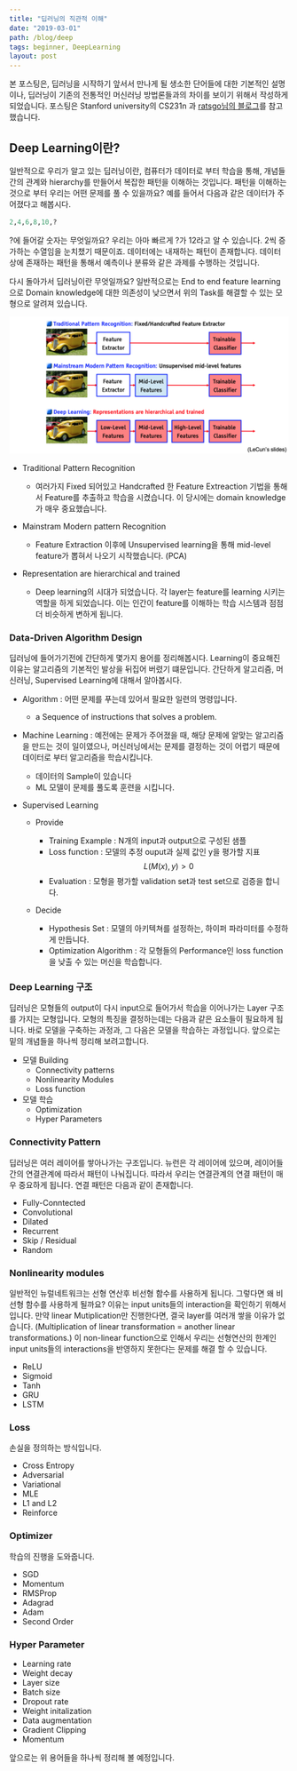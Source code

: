```yaml
---
title: "딥러닝의 직관적 이해"
date: "2019-03-01"
path: /blog/deep
tags: beginner, DeepLearning
layout: post
---
```

본 포스팅은, 딥러닝을 시작하기 앞서서 만나게 될 생소한 단어들에 대한 기본적인 설명이나, 딥러닝이 기존의 전통적인 머신러닝 방법론들과의 차이를 보이기 위해서 작성하게 되었습니다. 포스팅은 Stanford university의 CS231n 과 [ratsgo님의 블로그](https://ratsgo.github.io/deep%20learning/2017/09/24/loss/)를 참고했습니다.

## Deep Learning이란?

일반적으로 우리가 알고 있는 딥러닝이란, 컴퓨터가 데이터로 부터 학습을 통해, 개념들 간의 관계와 hierarchy를 만들어서 복잡한 패턴을 이해하는 것입니다. 패턴을 이해하는 것으로 부터 우리는 어떤 문제를 풀 수 있을까요? 예를 들어서 다음과 같은 데이터가 주어졌다고 해봅시다. 
```python
2,4,6,8,10,? 
```
?에 들어갈 숫자는 무엇일까요? 우리는 아마 빠르게 ?가 12라고 알 수 있습니다. 2씩 증가하는 수열임을 눈치챘기 때문이죠. 데이터에는 내재하는 패턴이 존재합니다. 데이터 상에 존재하는 패턴을 통해서 예측이나 분류와 같은 과제를 수행하는 것입니다.

다시 돌아가서 딥러닝이란 무엇일까요? 일반적으로는 End to end feature learning 으로 Domain knowledge에 대한 의존성이 낮으면서 위의 Task를 해결할 수 있는 모형으로 알려져 있습니다.

<img src="../img/deeplearning.png">

- Traditional Pattern Recognition
    - 여러가지 Fixed 되어있고 Handcrafted 한 Feature Extreaction 기법을 통해서 Feature를 추출하고 학습을 시켰습니다. 이 당시에는 domain knowledge가 매우 중요했습니다.
    
- Mainstram Modern pattern Recognition
    - Feature Extraction 이후에 Unsupervised learning을 통해 mid-level feature가 뽑혀서 나오기 시작했습니다. (PCA)
    
- Representation are hierarchical and trained
    - Deep learning의 시대가 되었습니다. 각 layer는 feature를 learning 시키는 역할을 하게 되었습니다. 이는 인간이 feature를 이해하는 학습 시스템과 점점 더 비슷하게 변하게 됩니다.


### Data-Driven Algorithm Design
딥러닝에 들어가기전에 간단하게 몇가지 용어를 정리해봅시다. Learning이 중요해진 이유는 알고리즘의 기본적인 발상을 뒤집어 버렸기 떄문입니다. 간단하게 알고리즘, 머신러닝, Supervised Learning에 대해서 알아봅시다.

- Algorithm : 어떤 문제를 푸는데 있어서 필요한 일련의 명령입니다.
    - a Sequence of instructions that solves a problem.

- Machine Learning : 예전에는 문제가 주어졌을 때, 해당 문제에 알맞는 알고리즘을 만드는 것이 일이였으나, 머신러닝에서는 문제를 결정하는 것이 어렵기 때문에 데이터로 부터 알고리즘을 학습시킵니다.
    - 데이터의 Sample이 있습니다
    - ML 모델이 문제를 풀도록 훈련을 시킵니다.
    
- Supervised Learning
    - Provide
        - Training Example : N개의 input과 output으로 구성된 샘플
        - Loss function : 모델의 추정 ouput과 실제 값인 y을 평가할 지표 
        $$
        L(M(x),y) > 0
        $$
        - Evaluation : 모형을 평가할 validation set과 test set으로 검증을 합니다.
        
    - Decide
        - Hypothesis Set : 모델의 아키텍쳐를 설정하는, 하이퍼 파라미터를 수정하게 만듭니다.
        - Optimization Algorithm : 각 모형들의 Performance인 loss function을 낮출 수 있는 머신을 학습합니다.  

### Deep Learning 구조
딥러닝은 모형들의 output이 다시 input으로 들어가서 학습을 이어나가는 Layer 구조를 가지는 모형입니다. 모형의 특징을 결정하는데는 다음과 같은 요소들이 필요하게 됩니다. 바로 모델을 구축하는 과정과, 그 다음은 모델을 학습하는 과정입니다. 앞으로는 밑의 개념들을 하나씩 정리해 보려고합니다. 

- 모델 Building
    - Connectivity patterns
    - Nonlinearity Modules
    - Loss function
- 모델 학습
    - Optimization
    - Hyper Parameters

### Connectivity Pattern
딥러닝은 여러 레이어를 쌓아나가는 구조입니다. 뉴런은 각 레이어에 있으며, 레이어들간의 연결관계에 따라서 패턴이 나눠집니다. 따라서 우리는 연결관계의 연결 패턴이 매우 중요하게 됩니다. 연결 패턴은 다음과 같이 존재합니다.
- Fully-Conntected
- Convolutional
- Dilated
- Recurrent
- Skip / Residual
- Random

### Nonlinearity modules
일반적인 뉴럴네트워크는 선형 연산후 비선형 함수를 사용하게 됩니다. 그렇다면 왜 비선형 함수를 사용하게 될까요? 이유는 input units들의 interaction을 확인하기 위해서 입니다. 만약 linear Mutiplication만 진행한다면, 결국 layer를 여러개 쌓을 이유가 없습니다. (Multiplication of linear transformation = another linear transformations.) 이 non-linear function으로 인해서 우리는 선형연산의 한계인 input units들의 interactions을 반영하지 못한다는 문제를 해결 할 수 있습니다.
- ReLU
- Sigmoid
- Tanh
- GRU
- LSTM

### Loss
손실을 정의하는 방식입니다.

- Cross Entropy
- Adversarial
- Variational
- MLE
- L1 and L2
- Reinforce

### Optimizer
학습의 진행을 도와줍니다.

- SGD
- Momentum
- RMSProp
- Adagrad
- Adam
- Second Order

### Hyper Parameter
- Learning rate
- Weight decay
- Layer size
- Batch size
- Dropout rate
- Weight initalization
- Data augmentation
- Gradient Clipping
- Momentum

앞으로는 위 용어들을 하나씩 정리해 볼 예정입니다.
```python

```
